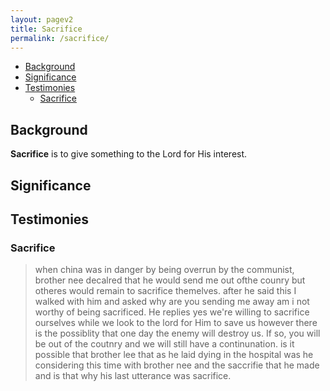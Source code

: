 ```yaml
---
layout: pagev2
title: Sacrifice
permalink: /sacrifice/
---
```

- [Background](#background)
- [Significance](#significance)
- [Testimonies](#testimonies)
  - [Sacrifice](#sacrifice)

## Background

**Sacrifice** is to give something to the Lord for His interest. 

## Significance

## Testimonies

### Sacrifice

>when china was in danger by being overrun by the communist, brother nee decalred that he would send me out ofthe counry but otheres would remain to sacrifice themelves. after he said this I walked with him and asked why are you sending me away am i not worthy of being sacrificed. He replies yes we're willing to sacrifice ourselves while we look to the lord for Him to save us however there is the possiblity that one day the enemy will destroy us. If so, you will be out of the coutnry and we will still have a continunation. is it possible that brother lee that as he laid dying in the hospital was he considering this time with brother nee and the saccrifie that he made and is that why his last utterance was sacrifice. 

